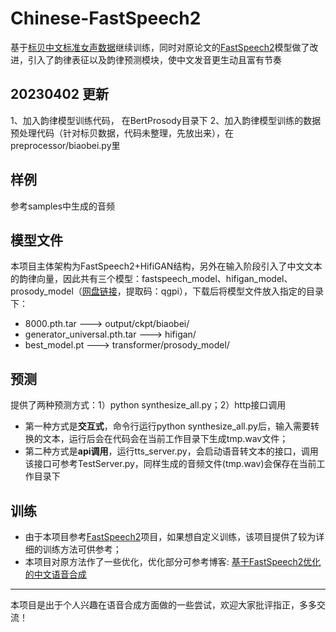 # Chinese-FastSpeech2
基于[标贝中文标准女声数据](https://www.data-baker.com/data/index/TNtts)继续训练，同时对原论文的[FastSpeech2](https://github.com/ming024/FastSpeech2)模型做了改进，引入了韵律表征以及韵律预测模块，使中文发音更生动且富有节奏 

## 20230402 更新
1、加入韵律模型训练代码， 在BertProsody目录下
2、加入韵律模型训练的数据预处理代码（针对标贝数据，代码未整理，先放出来），在preprocessor/biaobei.py里

## 样例
参考samples中生成的音频

## 模型文件
本项目主体架构为FastSpeech2+HifiGAN结构，另外在输入阶段引入了中文文本的韵律向量，因此共有三个模型：fastspeech_model、hifigan_model、prosody_model（[网盘链接](https://pan.baidu.com/s/1aizIt1Hg9Xhb1ttCrbzOvQ)，提取码：qgpi），下载后将模型文件放入指定的目录下：
- 8000.pth.tar  --->  output/ckpt/biaobei/
- generator_universal.pth.tar  --->  hifigan/
- best_model.pt  --->  transformer/prosody_model/

## 预测
提供了两种预测方式：1）python synthesize_all.py；2）http接口调用
- 第一种方式是**交互式**，命令行运行python synthesize_all.py后，输入需要转换的文本，运行后会在代码会在当前工作目录下生成tmp.wav文件；
- 第二种方式是**api调用**，运行tts_server.py，会启动语音转文本的接口，调用该接口可参考TestServer.py，同样生成的音频文件(tmp.wav)会保存在当前工作目录下

## 训练
- 由于本项目参考[FastSpeech2](https://github.com/ming024/FastSpeech2)项目，如果想自定义训练，该项目提供了较为详细的训练方法可供参考；
- 本项目对原方法作了一些优化，优化部分可参考博客: [基于FastSpeech2优化的中文语音合成](https://zhuanlan.zhihu.com/p/585086910)

-----
本项目是出于个人兴趣在语音合成方面做的一些尝试，欢迎大家批评指正，多多交流！

